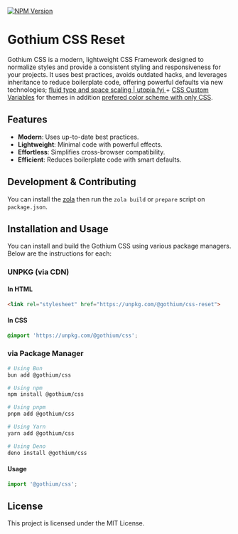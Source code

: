 [![NPM Version](https://img.shields.io/npm/v/%40gothium%2Fcss)](https://www.npmjs.com/package/@gothium/css)

# Gothium CSS Reset

Gothium CSS is a modern, lightweight CSS Framework designed to normalize styles and provide a consistent styling and responsiveness for your projects. It uses best practices, avoids outdated hacks, and leverages inheritance to reduce boilerplate code, offering powerful defaults via new technologies; [fluid type and space scaling | utopia.fyi ](https://utopia.fyi/) + [CSS Custom Variables](https://developer.mozilla.org/en-US/docs/Web/CSS/CSS_cascading_variables/Using_CSS_custom_properties) for themes in addition [prefered color scheme with only CSS](https://developer.mozilla.org/en-US/docs/Web/CSS/@media/prefers-color-scheme).

## Features

- **Modern**: Uses up-to-date best practices.
- **Lightweight**: Minimal code with powerful effects.
- **Effortless**: Simplifies cross-browser compatibility.
- **Efficient**: Reduces boilerplate code with smart defaults.

## Development & Contributing

You can install the [zola](https://github.com/getzola/zola) then run the `zola build` or `prepare` script on `package.json`.

## Installation and Usage

You can install and build the Gothium CSS using various package managers. Below are the instructions for each:

### UNPKG (via CDN)

#### In HTML

```html
<link rel="stylesheet" href="https://unpkg.com/@gothium/css-reset">
```

#### In CSS

```css
@import 'https://unpkg.com/@gothium/css';
```

### via Package Manager

```sh
# Using Bun
bun add @gothium/css

# Using npm
npm install @gothium/css

# Using pnpm
pnpm add @gothium/css

# Using Yarn
yarn add @gothium/css

# Using Deno
deno install @gothium/css
```

#### Usage

```js
import '@gothium/css';
```

## License

This project is licensed under the MIT License.
